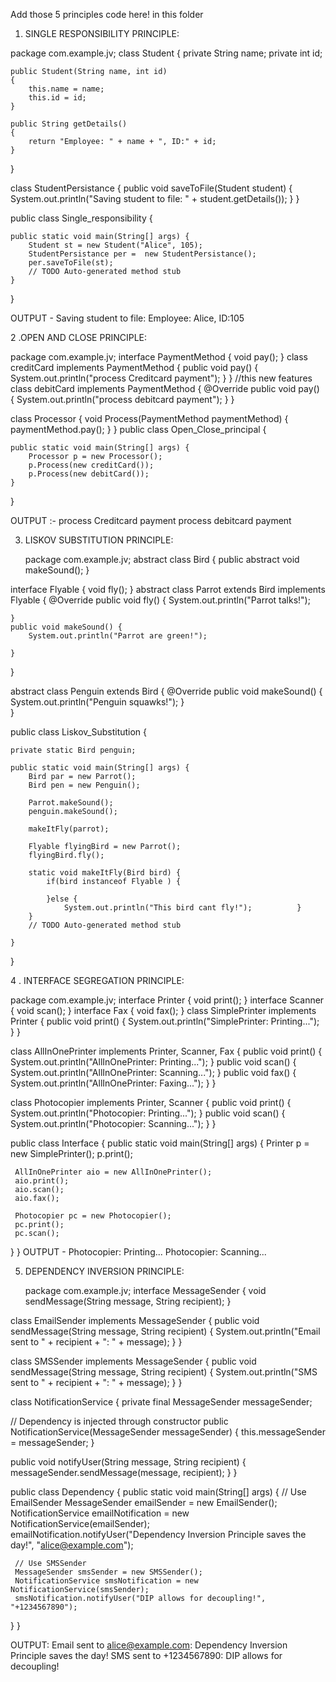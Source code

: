 Add those 5 principles code here! in this folder
1. SINGLE RESPONSIBILITY PRINCIPLE:

package com.example.jv;
 class Student
{
	private String name;
	private int id;
	
	public Student(String name, int id)
	{
		this.name = name;
		this.id = id;
	}
	
	public String getDetails()
	{
		return "Employee: " + name + ", ID:" + id;
	}
}

 class StudentPersistance 
{
	public void saveToFile(Student student)
	{
		System.out.println("Saving student to file: " + student.getDetails());
	}
}

public class Single_responsibility {

	public static void main(String[] args) {
		Student st = new Student("Alice", 105);
		StudentPersistance per =  new StudentPersistance();
		per.saveToFile(st);
		// TODO Auto-generated method stub
	}
}

OUTPUT - Saving student to file: Employee: Alice, ID:105

2 .OPEN AND CLOSE PRINCIPLE:

package com.example.jv;
interface PaymentMethod
{
	void pay();	
}
class creditCard implements PaymentMethod
{
	public void pay() {
		System.out.println("process Creditcard payment");
	}
}
//this new features
class debitCard implements PaymentMethod
{
	@Override
	public void pay() {
		System.out.println("process debitcard payment");
	}
}

class Processor
{
	void Process(PaymentMethod paymentMethod) {
		paymentMethod.pay();
	}
}
public class Open_Close_principal {

	public static void main(String[] args) {
		Processor p = new Processor();
		p.Process(new creditCard());
		p.Process(new debitCard());
	}
}

OUTPUT :- process Creditcard payment
          process debitcard payment


3. LISKOV SUBSTITUTION PRINCIPLE:

   package com.example.jv;
abstract class Bird {
	public abstract void makeSound();
}

interface Flyable
{
	void fly();
}
abstract class Parrot extends Bird implements Flyable {
	@Override
	public void fly() {
		System.out.println("Parrot talks!");
		
	}
	public void makeSound() {
		System.out.println("Parrot are green!");
		
	}
}

abstract class Penguin extends Bird {
	@Override
	public void makeSound() {
		System.out.println("Penguin squawks!");
	}	
}

public class Liskov_Substitution {

	private static Bird penguin;

	public static void main(String[] args) {
		Bird par = new Parrot();
		Bird pen = new Penguin();
		
		Parrot.makeSound();
		penguin.makeSound();
		
		makeItFly(parrot);
		
		Flyable flyingBird = new Parrot();
		flyingBird.fly();
		
		static void makeItFly(Bird bird) {
			if(bird instanceof Flyable ) {
				
			}else {
				System.out.println("This bird cant fly!");			}
		}
		// TODO Auto-generated method stub

	}

}

4 . INTERFACE SEGREGATION PRINCIPLE:

package com.example.jv;
interface Printer {
 void print();
}
interface Scanner {
 void scan();
}
interface Fax {
 void fax();
}
class SimplePrinter implements Printer {
 public void print() {
     System.out.println("SimplePrinter: Printing...");
 }
}

class AllInOnePrinter implements Printer, Scanner, Fax {
 public void print() {
     System.out.println("AllInOnePrinter: Printing...");
 }
 public void scan() {
     System.out.println("AllInOnePrinter: Scanning...");
 }
 public void fax() {
     System.out.println("AllInOnePrinter: Faxing...");
 }
}

class Photocopier implements Printer, Scanner {
 public void print() {
     System.out.println("Photocopier: Printing...");
 }
 public void scan() {
     System.out.println("Photocopier: Scanning...");
 }
}

public class Interface {
 public static void main(String[] args) {
     Printer p = new SimplePrinter();
     p.print();

     AllInOnePrinter aio = new AllInOnePrinter();
     aio.print();
     aio.scan();
     aio.fax();

     Photocopier pc = new Photocopier();
     pc.print();
     pc.scan();
 }
}
OUTPUT - 
Photocopier: Printing...
Photocopier: Scanning...

5. DEPENDENCY INVERSION PRINCIPLE:

   package com.example.jv;
interface MessageSender {
 void sendMessage(String message, String recipient);
}

class EmailSender implements MessageSender {
 public void sendMessage(String message, String recipient) {
     System.out.println("Email sent to " + recipient + ": " + message);
 }
}

class SMSSender implements MessageSender {
 public void sendMessage(String message, String recipient) {
     System.out.println("SMS sent to " + recipient + ": " + message);
 }
}

class NotificationService {
 private final MessageSender messageSender;
 
 // Dependency is injected through constructor
 public NotificationService(MessageSender messageSender) {
     this.messageSender = messageSender;
 }

 public void notifyUser(String message, String recipient) {
     messageSender.sendMessage(message, recipient);
 }
}


public class Dependency {
 public static void main(String[] args) {
     // Use EmailSender
     MessageSender emailSender = new EmailSender();
     NotificationService emailNotification = new NotificationService(emailSender);
     emailNotification.notifyUser("Dependency Inversion Principle saves the day!", "alice@example.com");
     
     // Use SMSSender
     MessageSender smsSender = new SMSSender();
     NotificationService smsNotification = new NotificationService(smsSender);
     smsNotification.notifyUser("DIP allows for decoupling!", "+1234567890");
 }
}

OUTPUT:
Email sent to alice@example.com: Dependency Inversion Principle saves the day!
SMS sent to +1234567890: DIP allows for decoupling!





